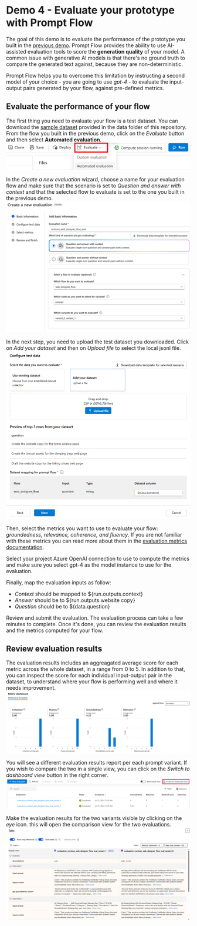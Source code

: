# Demo 4 - Evaluate your prototype with Prompt Flow

The goal of this demo is to evaluate the performance of the prototype you built in the [previous demo](./demo3_add_your_own_data_w_pf.md). Prompt Flow provides the ability to use AI-assisted evaluation tools to score the **generation quality** of your model. A common issue with generative AI models is that there's no ground truth to compare the generated text against, because they are non-deterministic. 

Prompt Flow helps you to overcome this limitation by instructing a second model of your choice - you are going to use *gpt-4* - to evaluate the input-output pairs generated by your flow, against pre-defined metrics.

## Evaluate the performance of your flow

The first thing you need to evaluate your flow is a test dataset. You can download the [sample dataset](./data/test_dataset.jsonl) provided in the data folder of this repository. 
From the flow you built in the previous demo, click on the *Evaluate* button and then select **Automated evaluation**.
![Evaluate button](./media/evaluate_button.png)

In the *Create a new evaluation* wizard, choose a name for your evaluation flow and make sure that the scenario is set to *Question and answer with context* and that the selected flow to evaluate is set to the one you built in the previous demo.
![Create a new evaluation](./media/create_a_new_eval.png)

In the next step, you need to upload the test dataset you downloaded. Click on *Add your dataset* and then on *Upload file* to select the local jsonl file.
![Upload test dataset](./media/test_dataset_upload.png)

Then, select the metrics you want to use to evaluate your flow: *groundedness, relevance, coherence, and fluency*. If you are not familiar with these metrics you can read more about them in the [evaluation metrics documentation](https://learn.microsoft.com/azure/ai-studio/concepts/evaluation-metrics-built-in?WT.mc_id=academic-140829-cacaste).

Select your project Azure OpenAI connection to use to compute the metrics and make sure you select gpt-4 as the model instance to use for the evaluation.

Finally, map the evaluation inputs as follow:

- *Context* should be mapped to ${run.outputs.context}
- *Answer* should be to ${run.outputs.website copy}
- *Question* should be to ${data.question}

Review and submit the evaluation. The evaluation process can take a few minutes to complete. Once it's done, you can review the evaluation results and the metrics computed for your flow.

## Review evaluation results

The evaluation results includes an aggreagated average score for each metric across the whole dataset, in a range from 0 to 5. In addition to that, you can inspect the score for each individual input-output pair in the dataset, to understand where your flow is performing well and where it needs improvement.
![Evaluation chart](./media/eval_chart.png)

You will see a different evaluation results report per each prompt variant. If you wish to compare the two in a single view, you can click on the *Switch to dashboard view* button in the right corner. 
![Evaluation dashboard button](./media/eval_dashboard_button.png)

Make the evaluation results for the two variants visible by clicking on the *eye* icon. this will open the comparison view for the two evaluations.
![Comparison view](./media/comparison_view.png)
